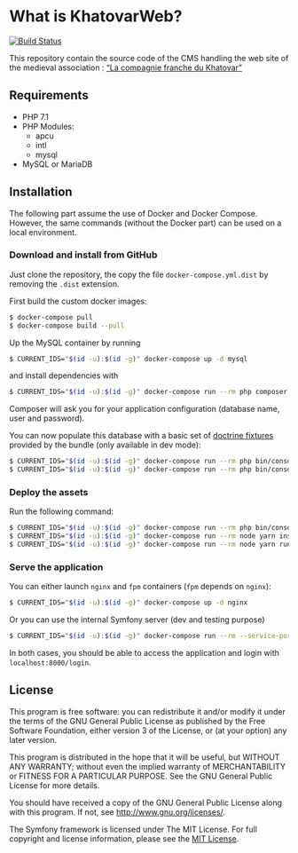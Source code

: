 # What is KhatovarWeb?

[![Build Status](https://travis-ci.org/damien-carcel/khatovar-web.svg?branch=master)](https://travis-ci.org/damien-carcel/khatovar-web)

This repository contain the source code of the CMS handling the web site of the medieval association : [“La compagnie franche du Khatovar”](http://www.compagniefranchedukhatovar.fr/)

## Requirements

- PHP 7.1
- PHP Modules:
    - apcu
    - intl
    - mysql
- MySQL or MariaDB

## Installation

The following part assume the use of Docker and Docker Compose. However, the same commands (without the Docker part) can be used on a local environment.

### Download and install from GitHub

Just clone the repository, the copy the file `docker-compose.yml.dist` by removing the `.dist` extension.

First build the custom docker images:
```bash
$ docker-compose pull
$ docker-compose build --pull
```

Up the MySQL container by running 

```bash
$ CURRENT_IDS="$(id -u):$(id -g)" docker-compose up -d mysql
```

and install dependencies with

```bash
$ CURRENT_IDS="$(id -u):$(id -g)" docker-compose run --rm php composer install --prefer-dist --optimize-autoloader
```

Composer will ask you for your application configuration (database name, user and password).

You can now populate this database with a basic set of [doctrine fixtures](https://symfony.com/doc/current/bundles/DoctrineFixturesBundle/index.html) provided by the bundle (only available in dev mode):

```bash
$ CURRENT_IDS="$(id -u):$(id -g)" docker-compose run --rm php bin/console --env=prod doctrine:schema:update --force
$ CURRENT_IDS="$(id -u):$(id -g)" docker-compose run --rm php bin/console doctrine:fixtures:load --fixtures=tests/fixtures/ORM/LoadUserData.php
```

### Deploy the assets

Run the following command:

```bash
$ CURRENT_IDS="$(id -u):$(id -g)" docker-compose run --rm php bin/console --env=prod assets:install www --symlink --relative
$ CURRENT_IDS="$(id -u):$(id -g)" docker-compose run --rm node yarn install
$ CURRENT_IDS="$(id -u):$(id -g)" docker-compose run --rm node yarn run assets
```

### Serve the application

You can either launch `nginx` and `fpm` containers (`fpm` depends on `nginx`):
```bash
$ CURRENT_IDS="$(id -u):$(id -g)" docker-compose up -d nginx
```

Or you can use the internal Symfony server (dev and testing purpose)
```bash
$ CURRENT_IDS="$(id -u):$(id -g)" docker-compose run --rm --service-ports php bin/console -d www server:run 0.0.0.0:8000
```

In both cases, you should be able to access the application and login with `localhost:8000/login`.

## License

This program is free software: you can redistribute it and/or modify it under the terms of the GNU General Public License as published by the Free Software Foundation, either version 3 of the License, or (at your option) any later version.

This program is distributed in the hope that it will be useful, but WITHOUT ANY WARRANTY; without even the implied warranty of MERCHANTABILITY or FITNESS FOR A PARTICULAR PURPOSE.  See the GNU General Public License for more details.

You should have received a copy of the GNU General Public License along with this program.  If not, see <http://www.gnu.org/licenses/>.

The Symfony framework is licensed under The MIT License. For full copyright and license information, please see the [MIT License](http://www.opensource.org/licenses/mit-license.php).
